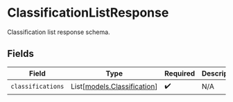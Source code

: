 # ClassificationListResponse

Classification list response schema.


## Fields

| Field                                                      | Type                                                       | Required                                                   | Description                                                |
| ---------------------------------------------------------- | ---------------------------------------------------------- | ---------------------------------------------------------- | ---------------------------------------------------------- |
| `classifications`                                          | List[[models.Classification](../models/classification.md)] | :heavy_check_mark:                                         | N/A                                                        |